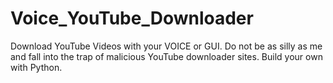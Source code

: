 # Voice_YouTube_Downloader
Download YouTube Videos with your VOICE or GUI. Do not be as silly as me and fall into the trap of malicious YouTube downloader sites. Build your own with Python.
